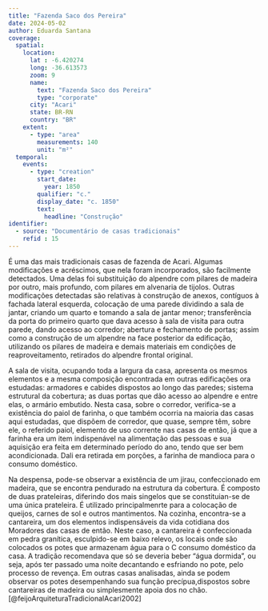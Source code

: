 ```yaml
---
title: "Fazenda Saco dos Pereira"
date: 2024-05-02
author: Eduarda Santana
coverage:
  spatial:
    location:
      lat : -6.420274
      long: -36.613573
      zoom: 9
      name: 
        text: "Fazenda Saco dos Pereira"
        type: "corporate"
      city: "Acari"
      state: BR-RN
      country: "BR"
    extent:
      - type: "area"
        measurements: 140
        unit: "m²"
  temporal:
    events:
      - type: "creation"
        start_date:
          year: 1850
        qualifier: "c."
        display_date: "c. 1850"
        text:
          headline: "Construção"
identifier:
  - source: "Documentário de casas tradicionais"
    refid : 15
---
```


É uma das mais tradicionais casas de fazenda de Acari. Algumas modificações e acréscimos, que nela foram incorporados, são facilmente detectados. Uma delas foi substituição do alpendre com pilares de madeira por outro, mais profundo, com pilares em alvenaria de tijolos. Outras modificações detectadas são relativas à construção de anexos, contíguos à fachada lateral esquerda, colocação de uma parede dividindo a sala de jantar, criando um quarto e tomando a sala de jantar menor; transferência da porta do primeiro quarto que dava acesso à sala de visita para outra parede, dando acesso ao corredor; abertura e fechamento de portas; assim como a construção de um alpendre na face posterior da edificação, utilizando os pilares de madeira e demais materiais em condições de reaproveitamento, retirados do alpendre frontal original. 

A sala de visita, ocupando toda a largura da casa, apresenta os mesmos elementos e a mesma composição encontrada em outras edificações ora estudadas: armadores e cabides dispostos ao longo das paredes; sistema estrutural da cobertura; as duas portas que dão acesso ao alpendre e entre elas, o armário embutido. Nesta casa, sobre o corredor, verifica-se a existência do paiol de farinha, o que também ocorria na maioria das casas aqui estudadas, que dispõem de corredor, que quase, sempre têm, sobre ele, o referido paiol, elemento de uso corrente nas casas de então, já que a farinha era um item indispenável na alimentação das pessoas e sua aquisição era feita em determinado período do ano, tendo que ser bem acondicionada. Dali era retirada em porções, a farinha de mandioca para o consumo doméstico. 

Na despensa, pode-se observar a existência de um jirau, confeccionado em madeira, que se encontra pendurado na estrutura da cobertura. É composto de duas prateleiras, diferindo dos mais singelos que se constituian-se de uma única prateleira. É utilizado principalmenrte para a colocação de queijos, carnes de sol e outros mantimentos. Na cozinha, encontra-se a cantareira, um dos elementos indispensáveis da vida cotidiana dos Moradores das casas de então. Neste caso, a cantareira é confeccionada em pedra granítica, esculpido-se em baixo relevo, os locais onde são colocados os potes que armazenam água para o C consumo doméstico da casa. A tradição recomendava que só se deveria beber “água dormida”, ou seja, após ter passado uma noite decantando e esfriando no pote, pelo processo de revença. Em outras casas analisadas, ainda se podem observar os potes desempenhando sua função precípua,dispostos sobre cantareiras de madeira ou simplesmente apoia dos no chão. [@feijoArquiteturaTradicionalAcari2002]
